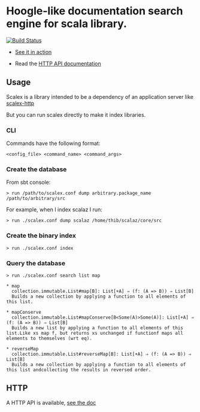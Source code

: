 # Hoogle-like documentation search engine for scala library.

[![Build Status](https://travis-ci.org/kzys/scalex.svg?branch=master)](https://travis-ci.org/kzys/scalex)

- [See it in action](http://scalex.org)

- Read the [HTTP API documentation](https://github.com/ornicar/scalex/blob/master/http-api-documentation.md)

## Usage

Scalex is a library intended to be a dependency of an application server like [scalex-http](https://github.com/ornicar/scalex-http)

But you can run scalex directly to make it index libraries.

### CLI

Commands have the following format:

    <config_file> <command_name> <command_args>

### Create the database

From sbt console:

    > run /path/to/scalex.conf dump arbitrary.package_name /path/to/arbitrary/src

For example, when I index scalaz I run:

    > run ./scalex.conf dump scalaz /home/thib/scalaz/core/src

### Create the binary index

    > run ./scalex.conf index

### Query the database

    > run ./scalex.conf search list map

    * map
      collection.immutable.List#map[B]: List[+A] ⇒ (f: (A => B)) ⇒ List[B]
      Builds a new collection by applying a function to all elements of this list.

    * mapConserve
      collection.immutable.List#mapConserve[B<Some(A)>Some(A)]: List[+A] ⇒ (f: (A => B)) ⇒ List[B]
      Builds a new list by applying a function to all elements of this list.Like xs map f, but returns xs unchanged if functionf maps all elements to themselves (wrt eq).

    * reverseMap
      collection.immutable.List#reverseMap[B]: List[+A] ⇒ (f: (A => B)) ⇒ List[B]
      Builds a new collection by applying a function to all elements of this list andcollecting the results in reversed order.

## HTTP

A HTTP API is available, [see the doc](https://github.com/ornicar/scalex/blob/master/doc/http-api.md)
